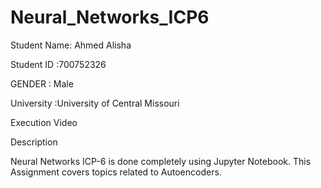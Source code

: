 # Neural_Networks_ICP6
Student Name: Ahmed Alisha

Student ID :700752326

GENDER : Male

University :University of Central Missouri

Execution Video



Description

Neural Networks ICP-6 is done completely using Jupyter Notebook. This Assignment covers topics related to Autoencoders.
